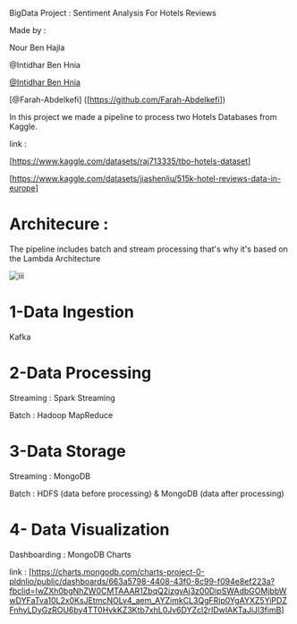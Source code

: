 BigData Project :  Sentiment Analysis For Hotels Reviews

Made by : 

Nour Ben Hajla 

@Intidhar Ben Hnia

[@Intidhar Ben Hnia]([https://github.com/friend_username](https://github.com/intidharr))

[@Farah-Abdelkefi] ([https://github.com/Farah-Abdelkefi])


In this project we made a pipeline to process two Hotels Databases from Kaggle.

link :

[https://www.kaggle.com/datasets/raj713335/tbo-hotels-dataset]

[https://www.kaggle.com/datasets/jiashenliu/515k-hotel-reviews-data-in-europe]


# Architecure : 

The pipeline includes batch and stream processing that's why it's based on the Lambda Architecture


![iii](https://github.com/Nourbh17/HotelReviewsSentimentAnalysis_BigData/assets/92574404/a06e4c35-b9b2-4274-b10b-ca6b4b2113dc)

# 1-Data Ingestion

Kafka

# 2-Data Processing

Streaming : Spark Streaming

Batch : Hadoop MapReduce

# 3-Data Storage

Streaming : MongoDB

Batch : HDFS (data before processing) & MongoDB (data after processing)

# 4- Data Visualization

Dashboarding : MongoDB Charts

link : [https://charts.mongodb.com/charts-project-0-pldnlio/public/dashboards/663a5798-4408-43f0-8c99-f094e8ef223a?fbclid=IwZXh0bgNhZW0CMTAAAR1ZbqQ2izgvAj3z00DipSWAdbGOMjbbWwDYFaTva10L2x0KsJEtmcNOLv4_aem_AYZimkCL3QgFRjp0YgAYXZ5YiPDZFnhyLDyGzROU6by4TT0HvkKZ3Ktb7xhL0Jv6DYZcl2rIDwIAKTaJiJl3fimB]

